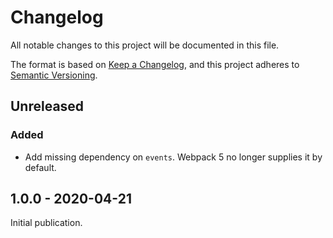# Changelog

All notable changes to this project will be documented in this file.

The format is based on [Keep a Changelog](https://keepachangelog.com/en/1.0.0/),
and this project adheres to [Semantic Versioning](https://semver.org/spec/v2.0.0.html).

## Unreleased

### Added

- Add missing dependency on `events`. Webpack 5 no longer supplies it by default.

## 1.0.0 - 2020-04-21

Initial publication.
